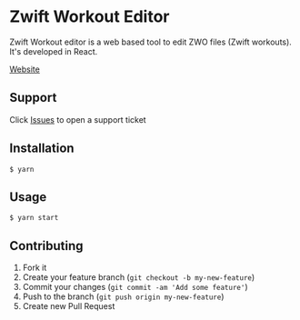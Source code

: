 # Zwift Workout Editor

Zwift Workout editor is a web based tool to edit ZWO files (Zwift workouts). It's developed in React. 

[Website](https://zwiftworkout.netlify.app/)

## Support

Click [Issues](https://github.com/breiko83/zwo-editor/issues) to open a support ticket 

## Installation

    $ yarn

## Usage

    $ yarn start

## Contributing

1. Fork it
2. Create your feature branch (`git checkout -b my-new-feature`)
3. Commit your changes (`git commit -am 'Add some feature'`)
4. Push to the branch (`git push origin my-new-feature`)
5. Create new Pull Request